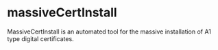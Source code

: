 # massiveCertInstall
MassiveCertInstall is an automated tool for the massive installation of A1 type digital certificates.
